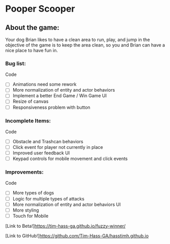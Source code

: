 # Pooper Scooper

## About the game:
Your dog Brian likes to have a clean area to run, play, and jump in
the objective of the game is to keep the area clean, so you and
Brian can have a nice place to have fun in.

### Bug list:
Code
- [ ] Animations need some rework
- [ ] More normalization of entity and actor behaviors
- [ ] Implement a better End Game / Win Game
UI
- [ ] Resize of canvas
- [ ] Responsiveness problem with button

### Incomplete Items:
Code
- [ ] Obstacle and Trashcan behaviors
- [ ] Click event for player not currently in place
- [ ] Improved user feedback
UI
- [ ] Keypad controls for mobile movement and click events

### Improvements:
Code
- [ ] More types of dogs
- [ ] Logic for multiple types of attacks
- [ ] More normalization of entity and actor behaviors
UI
- [ ] More styling  
- [ ] Touch for Mobile

[Link to Beta!]https://tim-hass-ga.github.io/fuzzy-winner/

[Link to GitHub!]https://github.com/Tim-Hass-GA/hasstimh.github.io
